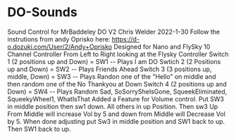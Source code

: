 # DO-Sounds
Sound Control for MrBaddeley DO V2
Chris Welder 2022-1-30 
Follow the instrutions from andy Oprisko here: https://d-o.dozuki.com/User/2/Andy+Oprisko
Designed for Nano and FlySky 10 Channel Controller
From Left to Right looking at the Flysky Controller
Switch 1 (2 positions up and Down) = SW1 -- Plays I am DO
Swtich 2 (2 Positions up and Down) = SW2 -- Plays Friends Ahead 
Switch 3 (3 positions up, middle, Down) = SW3 -- Plays Randon one of the "Hello" on middle and then random one of the No Thankyou at Down
Switch 4 (2 positions up and Down) = SW4 -- Plays Random Sad, SoSorrySheIsGone, SqueekEliminated, SqueekyWheel1, WhatIsThat
Added a Feature for Volume control. Put SW3 in middle position then sw1 down.  All others in up Position. Then sw3 Up From Middle will increase Vol by 5
   and down from Middle will Decrease Vol by 5. When done adjusting put Sw3 in middle position and SW1 back to up. Then SW1 back to up.

